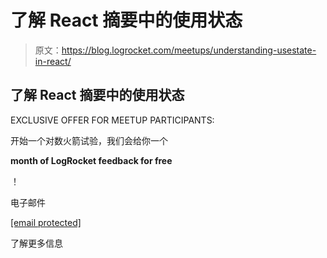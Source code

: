 # 了解 React 摘要中的使用状态

> 原文：<https://blog.logrocket.com/meetups/understanding-usestate-in-react/>

## 了解 React 摘要中的使用状态

EXCLUSIVE OFFER FOR MEETUP PARTICIPANTS:

开始一个对数火箭试验，我们会给你一个

**month of LogRocket feedback for free**

！

电子邮件

[[email protected]](/cdn-cgi/l/email-protection)

了解更多信息